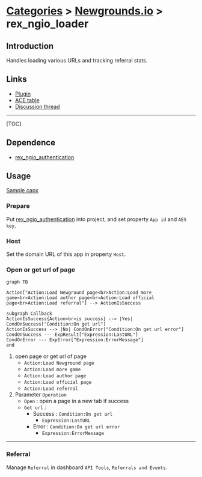 # [Categories](categories.index.html) > [Newgrounds.io](ngio.index.html) > rex_ngio_loader

## Introduction

Handles loading various URLs and tracking referral stats.

## Links

- [Plugin](https://rexrainbow.github.io/C2RexDoc/repo/rex_ngio_loader.7z)
- [ACE table](https://rexrainbow.github.io/C2RexDoc/c2rexpluginsACE/plugin_rex_ngio_loader.html)
- [Discussion thread](https://www.scirra.com/forum/plugin-new-grounds-api-v3_t179642)


----

[TOC]

## Dependence

- [rex_ngio_authentication](rex_ngio_gateway.html)

## Usage

[Sample capx](https://1drv.ms/u/s!Am5HlOzVf0kHlBSkuEwDTZvGIzrb)

### Prepare

Put [rex_ngio_authentication](http://c2rexplugins.weebly.com/rex_ngio_gateway.html) into project, and set property `App id` and `AES key`.

### Host

Set the domain URL of this app in property `Host`.

### Open or get url of page

```mermaid
graph TB

Action["Action:Load Newground page<br>Action:Load more game<br>Action:Load author page<br>Action:Load official page<br>Action:Load referral"] --> ActionIsSuccess

subgraph Callback
ActionIsSuccess{Action<br>is success} --> |Yes| CondOnSuccess["Condition:On get url"]
ActionIsSuccess --> |No| CondOnError["Condition:On get url error"]
CondOnSuccess --- ExpResult["Expression:LastURL"]
CondOnError --- ExpError["Expression:ErrorMessage"]
end
```

1. open page or get url of page
   - `Action:Load Newground page`
   - `Action:Load more game`
   - `Action:Load author page`
   - `Action:Load official page`
   - `Action:Load referral`
2. Parameter `Operation`
   - `Open` : open a page in a new tab if success
   - `Get url` :
     - Success : `Condition:On get url`
       - `Expression:LastURL`
     - Error : `Condition:On get url error`
       - `Expression:ErrorMessage`

----

### Referral

Manage `Referral` in dashboard `API Tools`, `Referrals and Events`.

